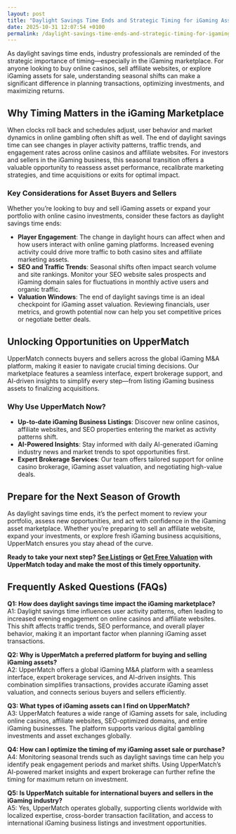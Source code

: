 ```yaml
---
layout: post
title: "Daylight Savings Time Ends and Strategic Timing for iGaming Asset Transactions"
date: 2025-10-31 12:07:54 +0100
permalink: /daylight-savings-time-ends-and-strategic-timing-for-igaming-asset-transactions/
---
```

As daylight savings time ends, industry professionals are reminded of the strategic importance of timing—especially in the iGaming marketplace. For anyone looking to buy online casinos, sell affiliate websites, or explore iGaming assets for sale, understanding seasonal shifts can make a significant difference in planning transactions, optimizing investments, and maximizing returns.

## Why Timing Matters in the iGaming Marketplace

When clocks roll back and schedules adjust, user behavior and market dynamics in online gambling often shift as well. The end of daylight savings time can see changes in player activity patterns, traffic trends, and engagement rates across online casinos and affiliate websites. For investors and sellers in the iGaming business, this seasonal transition offers a valuable opportunity to reassess asset performance, recalibrate marketing strategies, and time acquisitions or exits for optimal impact.

### Key Considerations for Asset Buyers and Sellers

Whether you’re looking to buy and sell iGaming assets or expand your portfolio with online casino investments, consider these factors as daylight savings time ends:

- **Player Engagement**: The change in daylight hours can affect when and how users interact with online gaming platforms. Increased evening activity could drive more traffic to both casino sites and affiliate marketing assets.
- **SEO and Traffic Trends**: Seasonal shifts often impact search volume and site rankings. Monitor your SEO website sales prospects and iGaming domain sales for fluctuations in monthly active users and organic traffic.
- **Valuation Windows**: The end of daylight savings time is an ideal checkpoint for iGaming asset valuation. Reviewing financials, user metrics, and growth potential now can help you set competitive prices or negotiate better deals.

## Unlocking Opportunities on UpperMatch

UpperMatch connects buyers and sellers across the global iGaming M&A platform, making it easier to navigate crucial timing decisions. Our marketplace features a seamless interface, expert brokerage support, and AI-driven insights to simplify every step—from listing iGaming business assets to finalizing acquisitions.

### Why Use UpperMatch Now?

- **Up-to-date iGaming Business Listings**: Discover new online casinos, affiliate websites, and SEO properties entering the market as activity patterns shift.
- **AI-Powered Insights**: Stay informed with daily AI-generated iGaming industry news and market trends to spot opportunities first.
- **Expert Brokerage Services**: Our team offers tailored support for online casino brokerage, iGaming asset valuation, and negotiating high-value deals.

## Prepare for the Next Season of Growth

As daylight savings time ends, it’s the perfect moment to review your portfolio, assess new opportunities, and act with confidence in the iGaming asset marketplace. Whether you’re preparing to sell an affiliate website, expand your investments, or explore fresh iGaming business acquisitions, UpperMatch ensures you stay ahead of the curve.

**Ready to take your next step? [See Listings](https://www.uppermatch.com) or [Get Free Valuation](https://www.uppermatch.com) with UpperMatch today and make the most of this timely opportunity.**

## Frequently Asked Questions (FAQs)

**Q1: How does daylight savings time impact the iGaming marketplace?**  
A1: Daylight savings time influences user activity patterns, often leading to increased evening engagement on online casinos and affiliate websites. This shift affects traffic trends, SEO performance, and overall player behavior, making it an important factor when planning iGaming asset transactions.

**Q2: Why is UpperMatch a preferred platform for buying and selling iGaming assets?**  
A2: UpperMatch offers a global iGaming M&A platform with a seamless interface, expert brokerage services, and AI-driven insights. This combination simplifies transactions, provides accurate iGaming asset valuation, and connects serious buyers and sellers efficiently.

**Q3: What types of iGaming assets can I find on UpperMatch?**  
A3: UpperMatch features a wide range of iGaming assets for sale, including online casinos, affiliate websites, SEO-optimized domains, and entire iGaming businesses. The platform supports various digital gambling investments and asset exchanges globally.

**Q4: How can I optimize the timing of my iGaming asset sale or purchase?**  
A4: Monitoring seasonal trends such as daylight savings time can help you identify peak engagement periods and market shifts. Using UpperMatch’s AI-powered market insights and expert brokerage can further refine the timing for maximum return on investment.

**Q5: Is UpperMatch suitable for international buyers and sellers in the iGaming industry?**  
A5: Yes, UpperMatch operates globally, supporting clients worldwide with localized expertise, cross-border transaction facilitation, and access to international iGaming business listings and investment opportunities.

<script type="application/ld+json">
{
  "@context": "https://schema.org",
  "@type": "BlogPosting",
  "headline": "Daylight Savings Time Ends and Strategic Timing for iGaming Asset Transactions",
  "description": "Explore the strategic importance of timing in the iGaming marketplace as daylight savings time ends. Learn how to optimize buying and selling online casinos, affiliate websites, and other iGaming assets for sale with UpperMatch.",
  "author": {
    "@type": "Person",
    "name": "UpperMatch"
  },
  "publisher": {
    "@type": "Person",
    "name": "UpperMatch"
  },
  "mainEntityOfPage": {
    "@type": "WebPage",
    "@id": "https://www.uppermatch.com/blog/daylight-savings-time-ends-strategic-timing-igaming-assets"
  },
  "datePublished": "2024-06-01",
  "dateModified": "2024-06-01",
  "articleBody": "As daylight savings time ends, industry professionals are reminded of the strategic importance of timing—especially in the iGaming marketplace. For anyone looking to buy online casinos, sell affiliate websites, or explore iGaming assets for sale, understanding seasonal shifts can make a significant difference in planning transactions, optimizing investments, and maximizing returns.\n\nWhen clocks roll back and schedules adjust, user behavior and market dynamics in online gambling often shift as well. The end of daylight savings time can see changes in player activity patterns, traffic trends, and engagement rates across online casinos and affiliate websites. For investors and sellers in the iGaming business, this seasonal transition offers a valuable opportunity to reassess asset performance, recalibrate marketing strategies, and time acquisitions or exits for optimal impact.\n\nWhether you’re looking to buy and sell iGaming assets or expand your portfolio with online casino investments, consider these factors as daylight savings time ends:\n\n- Player Engagement: The change in daylight hours can affect when and how users interact with online gaming platforms. Increased evening activity could drive more traffic to both casino sites and affiliate marketing assets.\n- SEO and Traffic Trends: Seasonal shifts often impact search volume and site rankings. Monitor your SEO website sales prospects and iGaming domain sales for fluctuations in monthly active users and organic traffic.\n- Valuation Windows: The end of daylight savings time is an ideal checkpoint for iGaming asset valuation. Reviewing financials, user metrics, and growth potential now can help you set competitive prices or negotiate better deals.\n\nUpperMatch connects buyers and sellers across the global iGaming M&A platform, making it easier to navigate crucial timing decisions. Our marketplace features a seamless interface, expert brokerage support, and AI-driven insights to simplify every step—from listing iGaming business assets to finalizing acquisitions.\n\nWhy Use UpperMatch Now?\n\n- Up-to-date iGaming Business Listings: Discover new online casinos, affiliate websites, and SEO properties entering the market as activity patterns shift.\n- AI-Powered Insights: Stay informed with daily AI-generated iGaming industry news and market trends to spot opportunities first.\n- Expert Brokerage Services: Our team offers tailored support for online casino brokerage, iGaming asset valuation, and negotiating high-value deals.\n\nAs daylight savings time ends, it’s the perfect moment to review your portfolio, assess new opportunities, and act with confidence in the iGaming asset marketplace. Whether you’re preparing to sell an affiliate website, expand your investments, or explore fresh iGaming business acquisitions, UpperMatch ensures you stay ahead of the curve.\n\nReady to take your next step? See Listings or Get Free Valuation with UpperMatch today and make the most of this timely opportunity."
}
</script>

<script type="application/ld+json">
{
  "@context": "https://schema.org",
  "@type": "FAQPage",
  "mainEntity": [
    {
      "@type": "Question",
      "name": "How does daylight savings time impact the iGaming marketplace?",
      "acceptedAnswer": {
        "@type": "Answer",
        "text": "Daylight savings time influences user activity patterns, often leading to increased evening engagement on online casinos and affiliate websites. This shift affects traffic trends, SEO performance, and overall player behavior, making it an important factor when planning iGaming asset transactions."
      }
    },
    {
      "@type": "Question",
      "name": "Why is UpperMatch a preferred platform for buying and selling iGaming assets?",
      "acceptedAnswer": {
        "@type": "Answer",
        "text": "UpperMatch offers a global iGaming M&A platform with a seamless interface, expert brokerage services, and AI-driven insights. This combination simplifies transactions, provides accurate iGaming asset valuation, and connects serious buyers and sellers efficiently."
      }
    },
    {
      "@type": "Question",
      "name": "What types of iGaming assets can I find on UpperMatch?",
      "acceptedAnswer": {
        "@type": "Answer",
        "text": "UpperMatch features a wide range of iGaming assets for sale, including online casinos, affiliate websites, SEO-optimized domains, and entire iGaming businesses. The platform supports various digital gambling investments and asset exchanges globally."
      }
    },
    {
      "@type": "Question",
      "name": "How can I optimize the timing of my iGaming asset sale or purchase?",
      "acceptedAnswer": {
        "@type": "Answer",
        "text": "Monitoring seasonal trends such as daylight savings time can help you identify peak engagement periods and market shifts. Using UpperMatch’s AI-powered market insights and expert brokerage can further refine the timing for maximum return on investment."
      }
    },
    {
      "@type": "Question",
      "name": "Is UpperMatch suitable for international buyers and sellers in the iGaming industry?",
      "acceptedAnswer": {
        "@type": "Answer",
        "text": "Yes, UpperMatch operates globally, supporting clients worldwide with localized expertise, cross-border transaction facilitation, and access to international iGaming business listings and investment opportunities."
      }
    }
  ]
}
</script>
